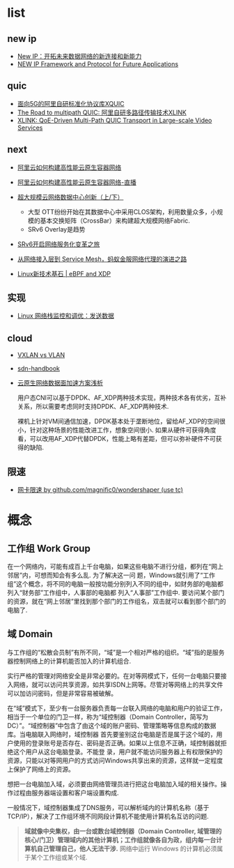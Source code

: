 # list
## new ip
- [New IP：开拓未来数据网络的新连接和新能力](http://www.infocomm-journal.com/dxkx/article/2019/1000-0801/1000-0801-35-9-00002.shtml)
- [NEW IP Framework and Protocol for Future Applications](/misc/pdf/net/6f569c60-7045-11ea-89df-41bea055720b.pdf)

## quic
- [面向5G的阿里自研标准化协议库XQUIC](https://developer.aliyun.com/article/770062)
- [The Road to multipath QUIC: 阿里自研多路径传输技术XLINK](https://www.bilibili.com/read/cv11319597)
- [XLINK: QoE-Driven Multi-Path QUIC Transport in Large-scale Video Services](http://www.hongqiangliu.com/uploads/5/2/7/4/52747939/sigcomm2021-xlink.pdf)

## next
- [阿里云如何构建高性能云原生容器网络](https://yq.aliyun.com/articles/755848)
- [阿里云如何构建高性能云原生容器网络-直播](https://yq.aliyun.com/live/2626)
- [超大规模云网络数据中心创新（上/下）](https://www.51openlab.com/article/28/)

    - 大型 OTT纷纷开始在其数据中心中采用CLOS架构，利用数量众多，小规模的基本交换矩阵（CrossBar）来构建超大规模网络Fabric.
    - SRv6 Overlay是趋势
- [SRv6开启网络服务化变革之旅](https://cloud.tencent.com/developer/article/1779041)
- [从网络接入层到 Service Mesh，蚂蚁金服网络代理的演进之路](https://www.infoq.cn/article/gmyuf1cjizbyvmslpezv)
- [Linux新技术基石 | eBPF and XDP](https://mp.weixin.qq.com/s?__biz=MzI3NzA5MzUxNA==&mid=2664613441&idx=1&sn=7badd5ed4c01706789f7547e7e2e4582)

## 实现
- [Linux 网络栈监控和调优：发送数据](https://colobu.com/2019/12/09/monitoring-tuning-linux-networking-stack-sending-data/)

## cloud
- [VXLAN vs VLAN](https://zhuanlan.zhihu.com/p/36165475)
- [sdn-handbook](https://tonydeng.github.io/sdn-handbook/)
- [云原生网络数据面加速方案浅析](https://bbs.huaweicloud.com/forum/thread-95490-1-1.html)

    用户态CNI可以基于DPDK、AF_XDP两种技术实现，两种技术各有优劣，互补关系，所以需要考虑同时支持DPDK、AF_XDP两种技术.

    裸机上针对VM间通信加速，DPDK基本处于垄断地位，留给AF_XDP的空间很小，针对这种场景的性能改进工作，想象空间很小. 如果从硬件可获得角度看，可以改用AF_XDP代替DPDK，性能上略有差距，但可以弥补硬件不可获得的缺陷.

## 限速
- [网卡限速 by github.com/magnific0/wondershaper (use tc)](https://www.cnblogs.com/Dy1an/p/12170515.html)

# 概念
## 工作组 Work Group
在一个网络内，可能有成百上千台电脑，如果这些电脑不进行分组，都列在“网上邻居”内，可想而知会有多么乱. 为了解决这一问 题，Windows就引用了“工作组”这个概念，将不同的电脑一般按功能分别列入不同的组中，如财务部的电脑都列入“财务部”工作组中，人事部的电脑都 列入“人事部”工作组中. 要访问某个部门的资源，就在“网上邻居”里找到那个部门的工作组名，双击就可以看到那个部门的电脑了.

## 域 Domain
与工作组的“松散会员制”有所不同，“域”是一个相对严格的组织。“域”指的是服务器控制网络上的计算机能否加入的计算机组合.

实行严格的管理对网络安全是非常必要的。在对等网模式下，任何一台电脑只要接入网络，就可以访问共享资源，如共享ISDN上网等。尽管对等网络上的共享文件可以加访问密码，但是非常容易被破解。

在“域”模式下，至少有一台服务器负责每一台联入网络的电脑和用户的验证工作，相当于一个单位的门卫一样，称为“域控制器（Domain Controller，简写为DC）”。“域控制器”中包含了由这个域的账户密码、管理策略等信息构成的数据库。当电脑联入网络时，域控制器 首先要鉴别这台电脑是否是属于这个域的，用户使用的登录账号是否存在、密码是否正确。如果以上信息不正确，域控制器就拒绝这个用户从这台电脑登录。不能登 录，用户就不能访问服务器上有权限保护的资源，只能以对等网用户的方式访问Windows共享出来的资源，这样就一定程度上保护了网络上的资源。

想把一台电脑加入域，必须要由网络管理员进行把这台电脑加入域的相关操作。操作过程由服务器端设置和客户端设置构成.

一般情况下，域控制器集成了DNS服务，可以解析域内的计算机名称（基于TCP/IP），解决了工作组环境不同网段计算机不能使用计算机名互访的问题.

> **域就像中央集权，由一台或数台域控制器（Domain Controller, 域管理的核心/门卫）管理域内的其他计算机；工作组就像各自为政，组内每一台计算机自己管理自己，他人无法干涉.**
> 网络中运行 Windows 的计算机必须属于某个工作组或某个域.